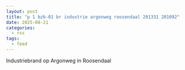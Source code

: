 ```yaml
---
layout: post
title: "p 1 bzb-01 br industrie argonweg roosendaal 201331 201092"
date: 2025-08-21
categories: 
  - rss
tags: 
  - feed
---
```


Industriebrand op Argonweg in Roosendaal
